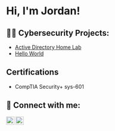 <h1>Hi, I'm Jordan!

<h2>👨‍💻 Cybersecurity Projects:</h2>

- [Active Directory Home Lab](https://github.com/Jordan-Mill/Azure-SIEM-Lab/tree/main)
- [Hello World](https://github.com/Jordan-Mill/Azure-SIEM-Lab/tree/main)

<h2> Certifications</h2>

- CompTIA Security+ sys-601

<h2> 🤳 Connect with me:</h2>

[<img align="left" alt="JordanMiller | LinkedIn" width="22px" src="https://cdn.jsdelivr.net/npm/simple-icons@v3/icons/linkedin.svg" />][linkedin]
[<img align="left" alt="JordanMiller | Instagram" width="22px" src="https://cdn.jsdelivr.net/npm/simple-icons@v3/icons/instagram.svg" />][instagram]


[instagram]: https://www.instagram.com/j._millz/
[linkedin]: https://www.linkedin.com/in/jordan-miller-117271ba/

<!--
